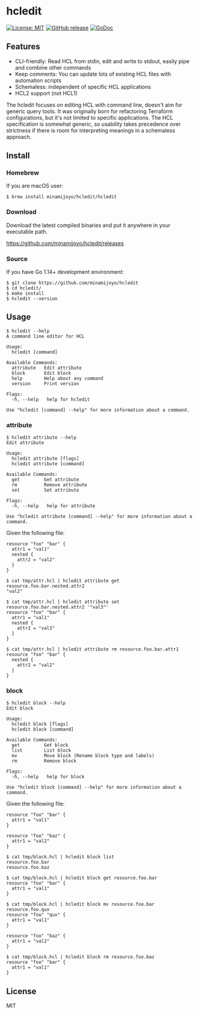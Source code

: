 # hcledit
[![License: MIT](https://img.shields.io/badge/License-MIT-blue.svg)](LICENSE)
[![GitHub release](https://img.shields.io/github/release/minamijoyo/hcledit.svg)](https://github.com/minamijoyo/hcledit/releases/latest)
[![GoDoc](https://godoc.org/github.com/minamijoyo/hcledit/hcledit?status.svg)](https://godoc.org/github.com/minamijoyo/hcledit)

## Features

- CLI-friendly: Read HCL from stdin, edit and write to stdout, easily pipe and combine other commands
- Keep comments: You can update lots of existing HCL files with automation scripts
- Schemaless: independent of specific HCL applications
- HCL2 support (not HCL1)

The hcledit focuses on editing HCL with command line, doesn't aim for generic query tools. It was originally born for refactoring Terraform configurations, but it's not limited to specific applications.
The HCL specification is somewhat generic, so usability takes precedence over strictness if there is room for interpreting meanings in a schemaless approach.

## Install

### Homebrew

If you are macOS user:

```
$ brew install minamijoyo/hcledit/hcledit
```

### Download

Download the latest compiled binaries and put it anywhere in your executable path.

https://github.com/minamijoyo/hcledit/releases

### Source

If you have Go 1.14+ development environment:

```
$ git clone https://github.com/minamijoyo/hcledit
$ cd hcledit/
$ make install
$ hcledit --version
```

## Usage

```
$ hcledit --help
A command line editor for HCL

Usage:
  hcledit [command]

Available Commands:
  attribute   Edit attribute
  block       Edit block
  help        Help about any command
  version     Print version

Flags:
  -h, --help   help for hcledit

Use "hcledit [command] --help" for more information about a command.
```

### attribute

```
$ hcledit attribute --help
Edit attribute

Usage:
  hcledit attribute [flags]
  hcledit attribute [command]

Available Commands:
  get         Get attribute
  rm          Remove attribute
  set         Set attribute

Flags:
  -h, --help   help for attribute

Use "hcledit attribute [command] --help" for more information about a command.
```

Given the following file:

```attr.hcl
resource "foo" "bar" {
  attr1 = "val1"
  nested {
    attr2 = "val2"
  }
}
```

```
$ cat tmp/attr.hcl | hcledit attribute get resource.foo.bar.nested.attr2
"val2"
```

```
$ cat tmp/attr.hcl | hcledit attribute set resource.foo.bar.nested.attr2 '"val3"'
resource "foo" "bar" {
  attr1 = "val1"
  nested {
    attr2 = "val3"
  }
}
```

```
$ cat tmp/attr.hcl | hcledit attribute rm resource.foo.bar.attr1
resource "foo" "bar" {
  nested {
    attr2 = "val2"
  }
}
```

### block

```
$ hcledit block --help
Edit block

Usage:
  hcledit block [flags]
  hcledit block [command]

Available Commands:
  get         Get block
  list        List block
  mv          Move block (Rename block type and labels)
  rm          Remove block

Flags:
  -h, --help   help for block

Use "hcledit block [command] --help" for more information about a command.
```

Given the following file:

```block.hcl
resource "foo" "bar" {
  attr1 = "val1"
}

resource "foo" "baz" {
  attr1 = "val2"
}
```

```
$ cat tmp/block.hcl | hcledit block list
resource.foo.bar
resource.foo.baz
```

```
$ cat tmp/block.hcl | hcledit block get resource.foo.bar
resource "foo" "bar" {
  attr1 = "val1"
}
```

```
$ cat tmp/block.hcl | hcledit block mv resource.foo.bar resource.foo.qux
resource "foo" "qux" {
  attr1 = "val1"
}

resource "foo" "baz" {
  attr1 = "val2"
}
```

```
$ cat tmp/block.hcl | hcledit block rm resource.foo.baz
resource "foo" "bar" {
  attr1 = "val1"
}
```

## License

MIT
